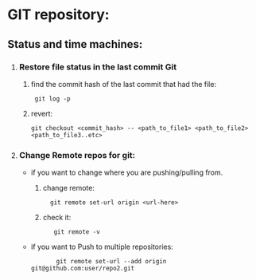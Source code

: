 # GIT repository:

## Status and time machines:

1. ### Restore file status in the last commit Git
   
   1.  find the commit hash of the last commit that had the file:

            git log -p
   
   2.  revert:

           git checkout <commit_hash> -- <path_to_file1> <path_to_file2> <path_to_file3..etc>

       
2. ### Change Remote repos for git:
    - if you want to change where you are pushing/pulling from. 
         1. change remote:
         
                  git remote set-url origin <url-here>
         
        2. check it:
        
                  git remote -v
        
   - if you want to Push to multiple repositories:
   
     ```
            git remote set-url --add origin git@github.com:user/repo2.git
     ```
   
     
